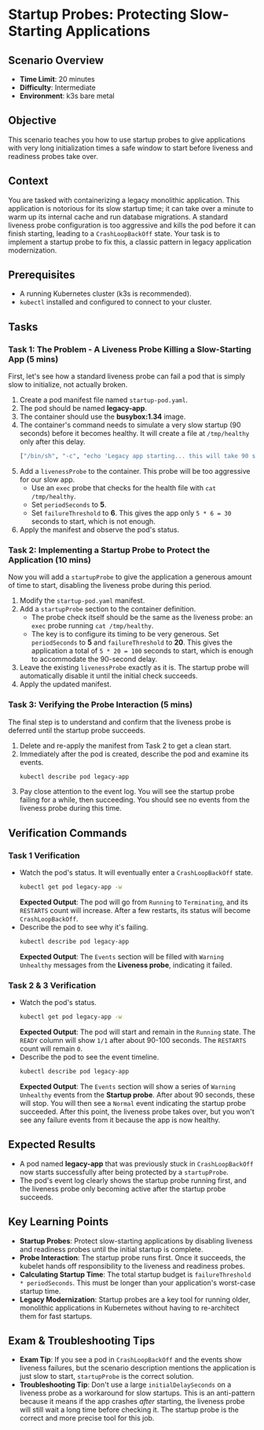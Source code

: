# Startup Probes: Protecting Slow-Starting Applications

## Scenario Overview
-   **Time Limit**: 20 minutes
-   **Difficulty**: Intermediate
-   **Environment**: k3s bare metal

## Objective
This scenario teaches you how to use startup probes to give applications with very long initialization times a safe window to start before liveness and readiness probes take over.

## Context
You are tasked with containerizing a legacy monolithic application. This application is notorious for its slow startup time; it can take over a minute to warm up its internal cache and run database migrations. A standard liveness probe configuration is too aggressive and kills the pod before it can finish starting, leading to a `CrashLoopBackOff` state. Your task is to implement a startup probe to fix this, a classic pattern in legacy application modernization.

## Prerequisites
-   A running Kubernetes cluster (k3s is recommended).
-   `kubectl` installed and configured to connect to your cluster.

## Tasks

### Task 1: The Problem - A Liveness Probe Killing a Slow-Starting App (5 mins)
First, let's see how a standard liveness probe can fail a pod that is simply slow to initialize, not actually broken.

1.  Create a pod manifest file named `startup-pod.yaml`.
2.  The pod should be named **legacy-app**.
3.  The container should use the **busybox:1.34** image.
4.  The container's command needs to simulate a very slow startup (90 seconds) before it becomes healthy. It will create a file at `/tmp/healthy` only after this delay.
    ```bash
    ["/bin/sh", "-c", "echo 'Legacy app starting... this will take 90 seconds.'; sleep 90; touch /tmp/healthy; echo 'App started.'; sleep 600"]
    ```
5.  Add a `livenessProbe` to the container. This probe will be too aggressive for our slow app.
    -   Use an `exec` probe that checks for the health file with `cat /tmp/healthy`.
    -   Set `periodSeconds` to **5**.
    -   Set `failureThreshold` to **6**. This gives the app only `5 * 6 = 30` seconds to start, which is not enough.
6.  Apply the manifest and observe the pod's status.

### Task 2: Implementing a Startup Probe to Protect the Application (10 mins)
Now you will add a `startupProbe` to give the application a generous amount of time to start, disabling the liveness probe during this period.

1.  Modify the `startup-pod.yaml` manifest.
2.  Add a `startupProbe` section to the container definition.
    -   The probe check itself should be the same as the liveness probe: an `exec` probe running `cat /tmp/healthy`.
    -   The key is to configure its timing to be very generous. Set `periodSeconds` to **5** and `failureThreshold` to **20**. This gives the application a total of `5 * 20 = 100` seconds to start, which is enough to accommodate the 90-second delay.
3.  Leave the existing `livenessProbe` exactly as it is. The startup probe will automatically disable it until the initial check succeeds.
4.  Apply the updated manifest.

### Task 3: Verifying the Probe Interaction (5 mins)
The final step is to understand and confirm that the liveness probe is deferred until the startup probe succeeds.

1.  Delete and re-apply the manifest from Task 2 to get a clean start.
2.  Immediately after the pod is created, describe the pod and examine its events.
    ```bash
    kubectl describe pod legacy-app
    ```
3.  Pay close attention to the event log. You will see the startup probe failing for a while, then succeeding. You should see no events from the liveness probe during this time.

## Verification Commands

### Task 1 Verification
-   Watch the pod's status. It will eventually enter a `CrashLoopBackOff` state.
    ```bash
    kubectl get pod legacy-app -w
    ```
    **Expected Output**: The pod will go from `Running` to `Terminating`, and its `RESTARTS` count will increase. After a few restarts, its status will become `CrashLoopBackOff`.
-   Describe the pod to see why it's failing.
    ```bash
    kubectl describe pod legacy-app
    ```
    **Expected Output**: The `Events` section will be filled with `Warning Unhealthy` messages from the **Liveness probe**, indicating it failed.

### Task 2 & 3 Verification
-   Watch the pod's status.
    ```bash
    kubectl get pod legacy-app -w
    ```
    **Expected Output**: The pod will start and remain in the `Running` state. The `READY` column will show `1/1` after about 90-100 seconds. The `RESTARTS` count will remain `0`.
-   Describe the pod to see the event timeline.
    ```bash
    kubectl describe pod legacy-app
    ```
    **Expected Output**: The `Events` section will show a series of `Warning Unhealthy` events from the **Startup probe**. After about 90 seconds, these will stop. You will then see a `Normal` event indicating the startup probe succeeded. After this point, the liveness probe takes over, but you won't see any failure events from it because the app is now healthy.

## Expected Results
-   A pod named **legacy-app** that was previously stuck in `CrashLoopBackOff` now starts successfully after being protected by a `startupProbe`.
-   The pod's event log clearly shows the startup probe running first, and the liveness probe only becoming active after the startup probe succeeds.

## Key Learning Points
-   **Startup Probes**: Protect slow-starting applications by disabling liveness and readiness probes until the initial startup is complete.
-   **Probe Interaction**: The startup probe runs first. Once it succeeds, the kubelet hands off responsibility to the liveness and readiness probes.
-   **Calculating Startup Time**: The total startup budget is `failureThreshold * periodSeconds`. This must be longer than your application's worst-case startup time.
-   **Legacy Modernization**: Startup probes are a key tool for running older, monolithic applications in Kubernetes without having to re-architect them for fast startups.

## Exam & Troubleshooting Tips
-   **Exam Tip**: If you see a pod in `CrashLoopBackOff` and the events show liveness failures, but the scenario description mentions the application is just slow to start, `startupProbe` is the correct solution.
-   **Troubleshooting Tip**: Don't use a large `initialDelaySeconds` on a liveness probe as a workaround for slow startups. This is an anti-pattern because it means if the app crashes *after* starting, the liveness probe will still wait a long time before checking it. The startup probe is the correct and more precise tool for this job.
